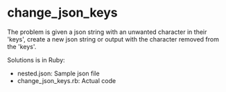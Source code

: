 # change_json_keys

The problem is given a json string with an unwanted character in their 'keys',
create a new json string or output with the character removed from the 'keys'.

Solutions is in Ruby:

- nested.json: Sample json file
- change_json_keys.rb: Actual code

